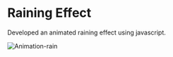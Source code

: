 # Raining Effect
Developed an animated raining effect using javascript.

![Animation-rain](https://user-images.githubusercontent.com/86670343/134134280-6f09daa1-2930-4e70-8750-d099b38a64ad.gif)
